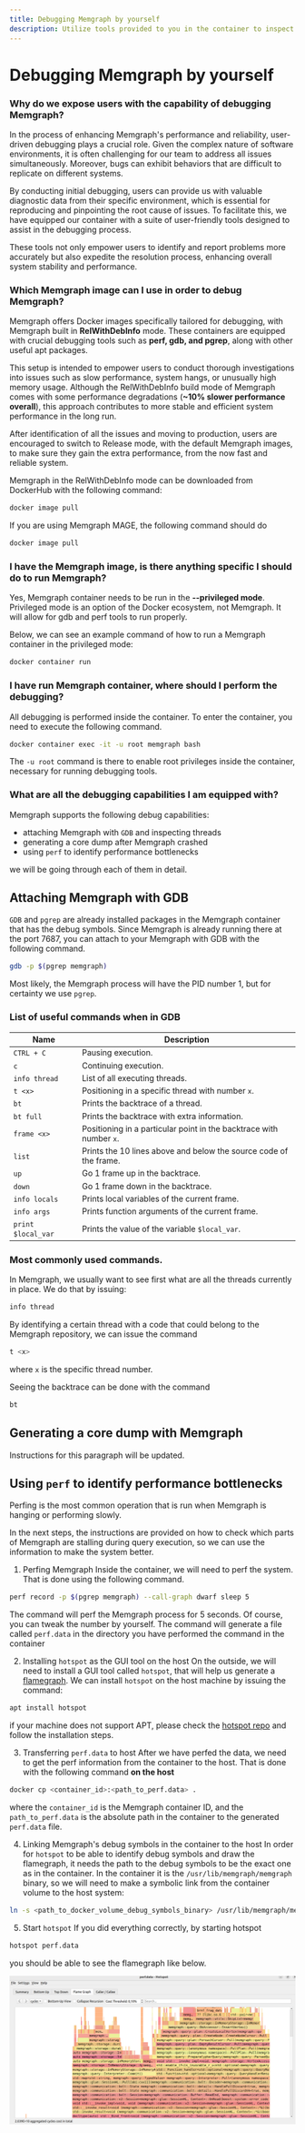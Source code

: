 ```yaml
---
title: Debugging Memgraph by yourself
description: Utilize tools provided to you in the container to inspect what's happening in your Memgraph instance. Send us diagnostics, so we're able to identify issues quicker, and make the product more stable. 
---
```


# Debugging Memgraph by yourself

### Why do we expose users with the capability of debugging Memgraph?

In the process of enhancing Memgraph's performance and reliability, user-driven debugging plays a crucial role. Given the complex nature of software environments, it is often challenging for our team to address all issues simultaneously. Moreover, bugs can exhibit behaviors that are difficult to replicate on different systems. 

By conducting initial debugging, users can provide us with valuable diagnostic data from their specific environment, which is essential for reproducing and pinpointing the root cause of issues. To facilitate this, we have equipped our container with a suite of user-friendly tools designed to assist in the debugging process. 

These tools not only empower users to identify and report problems more accurately but also expedite the resolution process, enhancing overall system stability and performance.

### Which Memgraph image can I use in order to debug Memgraph?

Memgraph offers Docker images specifically tailored for debugging, with Memgraph built in **RelWithDebInfo** mode. These containers are equipped with crucial debugging tools such as **perf, gdb, and pgrep**, along with other useful apt packages. 

This setup is intended to empower users to conduct thorough investigations into issues such as slow performance, system hangs, or unusually high memory usage. Although the RelWithDebInfo build mode of Memgraph comes with some performance degradations (**~10% slower performance overall**), this approach contributes to more stable and efficient system performance in the long run. 

After identification of all the issues and moving to production, users are encouraged to switch to Release mode, with the default Memgraph images, to make sure they gain the extra performance, from the now fast and reliable system.

Memgraph in the RelWithDebInfo mode can be downloaded from DockerHub with the following command:
```bash
docker image pull
```

If you are using Memgraph MAGE, the following command should do
```bash
docker image pull
```

### I have the Memgraph image, is there anything specific I should do to run Memgraph?
Yes, Memgraph container needs to be run in the **--privileged mode**. Privileged mode is an option of the Docker ecosystem, not Memgraph. It will allow for gdb and perf tools to run properly.

Below, we can see an example command of how to run a Memgraph container in the privileged mode:

```bash
docker container run
```

### I have run Memgraph container, where should I perform the debugging?
All debugging is performed inside the container. To enter the container, you need to execute the
following command.
```bash
docker container exec -it -u root memgraph bash
```

The ```-u root``` command is there to enable root privileges inside the container, necessary for running debugging tools.

### What are all the debugging capabilities I am equipped with?
Memgraph supports the following debug capabilities:
- attaching Memgraph with `GDB` and inspecting threads
- generating a core dump after Memgraph crashed
- using `perf` to identify performance bottlenecks

we will be going through each of them in detail.

## Attaching Memgraph with GDB
`GDB` and `pgrep` are already installed packages in the Memgraph container that has the debug symbols.
Since Memgraph is already running there at the port 7687, you can attach to your Memgraph with GDB
with the following command.

```bash
gdb -p $(pgrep memgraph)
```
Most likely, the Memgraph process will have the PID number 1, but for certainty we use `pgrep`.

### List of useful commands when in GDB

| Name              | Description                                                         |
| ----------------- | ------------------------------------------------------------------- |
| `CTRL + C`        | Pausing execution.                                                  |
| `c`               | Continuing execution.                                               |
| `info thread`     | List of all executing threads.                                      |
| `t <x>`           | Positioning in a specific thread with number `x`.                   |
| `bt`              | Prints the backtrace of a thread.                                   |
| `bt full`         | Prints the backtrace with extra information.                        |
| `frame <x>`       | Positioning in a particular point in the backtrace with number `x`. |
| `list`            | Prints the 10 lines above and below the source code of the frame.   |
| `up`              | Go 1 frame up in the backtrace.                                     |
| `down`            | Go 1 frame down in the backtrace.                                   |
| `info locals`     | Prints local variables of the current frame.                        |
| `info args`       | Prints function arguments of the current frame.                     |
| `print $local_var`| Prints the value of the variable `$local_var`.                      |

### Most commonly used commands.
In Memgraph, we usually want to see first what are all the threads currently in place. We do that by issuing:

```bash
info thread
```

By identifying a certain thread with a code that could belong to the Memgraph repository, we can issue the command 

```bash
t <x>
```
where `x` is the specific thread number.

Seeing the backtrace can be done with the command
```bash
bt
```

## Generating a core dump with Memgraph

Instructions for this paragraph will be updated.

## Using `perf` to identify performance bottlenecks

Perfing is the most common operation that is run when Memgraph is hanging or performing slowly.

In the next steps, the instructions are provided on how to check which parts of Memgraph are stalling during query execution, so we can use the information to make the system better.

1. Perfing Memgraph
Inside the container, we will need to perf the system. That is done using the following command.

```bash
perf record -p $(pgrep memgraph) --call-graph dwarf sleep 5
```

The command will perf the Memgraph process for 5 seconds. Of course, you can tweak the number by yourself. The command will generate a file called `perf.data` in the directory you have performed the command in the container

2. Installing `hotspot` as the GUI tool on the host
On the outside, we will need to install a GUI tool called `hotspot`, that will help us generate a [flamegraph](https://www.brendangregg.com/flamegraphs.html). We can install `hotspot` on the host machine by issuing the command:

```bash
apt install hotspot
```

if your machine does not support APT, please check the [hotspot repo](https://github.com/KDAB/hotspot) and follow the installation steps.

3. Transferring `perf.data` to host
After we have perfed the data, we need to get the perf information from the container to the host. That is done with the following command **on the host**
```bash
docker cp <container_id>:<path_to_perf.data> .
```

where the `container_id` is the Memgraph container ID, and the `path_to_perf.data` is the absolute path in the container to the generated `perf.data` file.

4. Linking Memgraph's debug symbols in the container to the host
In order for `hotspot` to be able to identify debug symbols and draw the flamegraph, it needs the path to the debug symbols to be the exact one as in the container. In the container it is the `/usr/lib/memgraph/memgraph` binary, so we will need to make a symbolic link from the container volume to the host system:

```bash
ln -s <path_to_docker_volume_debug_symbols_binary> /usr/lib/memgraph/memgraph
```

5. Start `hotspot`
If you did everything correctly, by starting hotspot

```bash
hotspot perf.data
```

you should be able to see the flamegraph like below.

![](/pages/help-center/perf.png)
